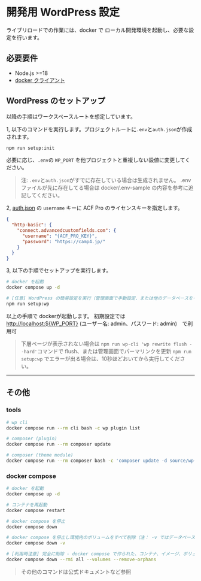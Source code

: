 # 開発用 WordPress 設定

ライブリロードでの作業には、docker で ローカル開発環境を起動し、必要な設定を行います。

## 必要要件

- Node.js >=18
- [docker クライアント](https://www.docker.com/get-started)

## WordPress のセットアップ

以降の手順はワークスペースルートを想定しています。

1, 以下のコマンドを実行します。プロジェクトルートに`.env`と`auth.json`が作成されます。

```sh
npm run setup:init
```

必要に応じ、`.env`の `WP_PORT` を他プロジェクトと重複しない設値に変更してください。

> 注: `.env`と`auth.json`がすでに存在している場合は生成されません。
> .env ファイルが先に存在してる場合は docker/.env-sample の内容を参考に追記してください。

2, [auth.json](https://www.advancedcustomfields.com/resources/installing-acf-pro-with-composer/) の `username` キーに ACF Pro のライセンスキーを指定します。

```json
{
  "http-basic": {
    "connect.advancedcustomfields.com": {
      "username": "{ACF_PRO_KEY}",
      "password": "https://camp4.jp/"
    }
  }
}
```

3, 以下の手順でセットアップを実行します。

```sh
# docker を起動
docker compose up -d

# [任意] WordPress の簡易設定を実行（管理画面で手動設定、または他のデータベースをインポートする場合は不要です）
npm run setup:wp
```

以上の手順で dockerが起動します。
初期設定では<http://localhost:${WP_PORT}> (ユーザー名: admin、パスワード: admin)　で利用可

> 下層ページが表示されない場合は `npm run wp-cli 'wp rewrite flush --hard'`コマンドで flush、または管理画面でパーマリンクを更新
> `npm run setup:wp` でエラーが出る場合は、10秒ほどおいてから実行してください。

---

## その他

### tools

```sh
# wp cli
docker compose run --rm cli bash -c wp plugin list

# composer (plugin)
docker compose run --rm composer update

# composer (theme module)
docker compose run --rm composer bash -c 'composer update -d source/wp-content/themes/$WP_THEME_NAME'
```

### docker compose

```sh
# docker を起動
docker compose up -d

# コンテナを再起動
docker compose restart

# docker compose を停止
docker compose down

# docker compose を停止し環境内のボリュームをすべて削除（注： -v ではデータベースやアップロード画像などがすべて削除されます）
docker compose down -v

# [利用時注意] 完全に削除 - docker compose で作られた、コンテナ、イメージ、ボリューム、ネットワークそして未定義コンテナ、全てを一括消去
docker compose down --rmi all --volumes --remove-orphans
```

> その他のコマンドは公式ドキュメントなど参照
